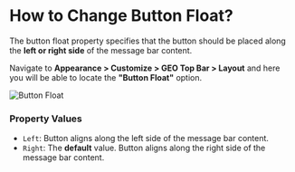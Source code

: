 # How to Change Button Float?

The button float property specifies that the button should be placed along the **left or right side** of the message bar content.

Navigate to **Appearance > Customize > GEO Top Bar > Layout** and here you will be able to locate the **"Button Float"** option.

![Button Float](https://dl.dropboxusercontent.com/1/view/gc1058qrg5gvlmt/Envato/Geo%20top%20bar%20-doc/button-float.gif)

### Property Values

* ```Left```:  Button aligns along the left side of the message bar content.
* ```Right```: The **default** value. Button aligns along the right side of the message bar content.
